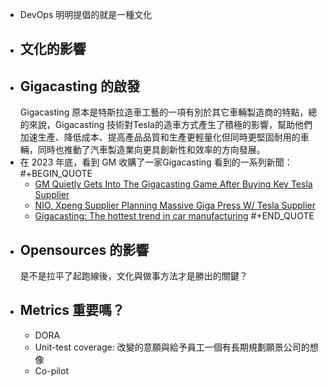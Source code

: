 - DevOps 明明提倡的就是一種文化
- ## 文化的影響
- ## Gigacasting 的啟發
  Gigacasting 原本是特斯拉造車工藝的一項有別於其它車輛製造商的特點，總的來說，Gigacasting 技術對Tesla的造車方式產生了積極的影響，幫助他們加速生產、降低成本、提高產品品質和生產更輕量化但同時更堅固耐用的車輛，同時也推動了汽車製造業向更具創新性和效率的方向發展。
- 在 2023 年底，看到 GM 收購了一家Gigacasting 看到的一系列新聞：
  #+BEGIN_QUOTE
  * [GM Quietly Gets Into The Gigacasting Game After Buying Key Tesla Supplier](https://insideevs.com/news/696594/gm-buys-tesla-gigacasting-partner-tei/)
  * [NIO, Xpeng Supplier Planning Massive Giga Press W/ Tesla Supplier](https://insideevs.com/news/563092/nio-xpeng-casting-machines-tesla/)
  * [Gigacasting: The hottest trend in car manufacturing](https://www.spglobal.com/mobility/en/research-analysis/gigacasting-the-hottest-trend-in-car-manufacturing.html)
  #+END_QUOTE
- ## Opensources 的影響
  是不是拉平了起跑線後，文化與做事方法才是勝出的關鍵？
- ## Metrics 重要嗎？
  * DORA
  * Unit-test coverage: 改變的意願與給予員工一個有長期規劃願景公司的想像
  * Co-pilot
